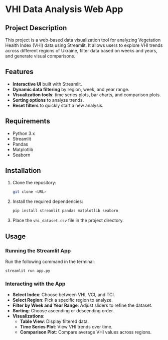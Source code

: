 # VHI Data Analysis Web App

## Project Description
This project is a web-based data visualization tool for analyzing Vegetation Health Index (VHI) data using Streamlit. It allows users to explore VHI trends across different regions of Ukraine, filter data based on weeks and years, and generate visual comparisons.

## Features
- **Interactive UI** built with Streamlit.
- **Dynamic data filtering** by region, week, and year range.
- **Visualization tools**: time series plots, bar charts, and comparison plots.
- **Sorting options** to analyze trends.
- **Reset filters** to quickly start a new analysis.

## Requirements
- Python 3.x
- Streamlit
- Pandas
- Matplotlib
- Seaborn

## Installation
1. Clone the repository:
   ```sh
   git clone <URL>
   ```
2. Install the required dependencies:
   ```sh
   pip install streamlit pandas matplotlib seaborn
   ```
3. Place the `vhi_dataset.csv` file in the project directory.

## Usage
### Running the Streamlit App
Run the following command in the terminal:
```sh
streamlit run app.py
```

### Interacting with the App
- **Select Index**: Choose between VHI, VCI, and TCI.
- **Select Region**: Pick a specific region to analyze.
- **Filter by Week and Year Range**: Adjust sliders to refine the dataset.
- **Sorting**: Choose ascending or descending order.
- **Visualizations**:
  - **Table View**: Display filtered data.
  - **Time Series Plot**: View VHI trends over time.
  - **Comparison Plot**: Compare average VHI values across regions.
